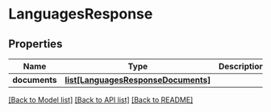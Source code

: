 # LanguagesResponse

## Properties
Name | Type | Description | Notes
------------ | ------------- | ------------- | -------------
**documents** | [**list[LanguagesResponseDocuments]**](LanguagesResponseDocuments.md) |  | [optional] 

[[Back to Model list]](../README.md#documentation-for-models) [[Back to API list]](../README.md#documentation-for-api-endpoints) [[Back to README]](../README.md)


